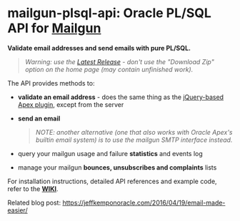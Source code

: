# mailgun-plsql-api: Oracle PL/SQL API for [Mailgun](https://www.mailgun.com) ##

**Validate email addresses and send emails with pure PL/SQL.**

> *Warning: use the [Latest Release](https://github.com/jeffreykemp/mailgun-plsql-api/releases/latest) - don't use the "Download Zip" option on the home page (may contain unfinished work).*

The API provides methods to:
  
  * **validate an email address** - does the same thing as the [jQuery-based Apex plugin](https://github.com/jeffreykemp/jk64-plugin-mailgunemailvalidator), except from the server
  
  * **send an email**
    > *NOTE: another alternative (one that also works with Oracle Apex's builtin email system) is to use the mailgun SMTP interface instead.*

  * query your mailgun usage and failure **statistics** and events log

  * manage your mailgun **bounces, unsubscribes and complaints** lists

For installation instructions, detailed API references and example code, refer to the **[WIKI](https://github.com/jeffreykemp/mailgun-plsql-api/wiki)**.

Related blog post: https://jeffkemponoracle.com/2016/04/19/email-made-easier/
